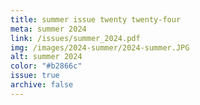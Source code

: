 ```yaml
---
title: summer issue twenty twenty-four
meta: summer 2024
link: /issues/summer_2024.pdf
img: /images/2024-summer/2024-summer.JPG
alt: summer 2024
color: "#b2866c"
issue: true
archive: false
---
```

